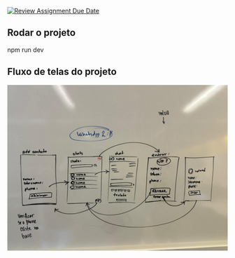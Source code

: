 [![Review Assignment Due Date](https://classroom.github.com/assets/deadline-readme-button-22041afd0340ce965d47ae6ef1cefeee28c7c493a6346c4f15d667ab976d596c.svg)](https://classroom.github.com/a/CJZjAPg8)


## Rodar o projeto
npm run dev

## Fluxo de telas do projeto
![Fluxo de telas](<fluxo de telas whatsapp2.jpg>)